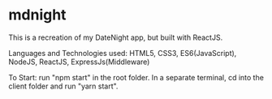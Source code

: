 # mdnight

This is a recreation of my DateNight app, but built with ReactJS.

Languages and Technologies used: HTML5, CSS3, ES6(JavaScript), NodeJS, ReactJS, ExpressJs(Middleware)

To Start: run "npm start" in the root folder. In a separate terminal, cd into the client folder and run "yarn start".